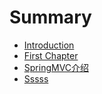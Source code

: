 # Summary

* [Introduction](README.md)
* [First Chapter](chapter1.md)
* [SpringMVC介绍](springmvcjie-shao.md)
* [Sssss](sssss.md)

